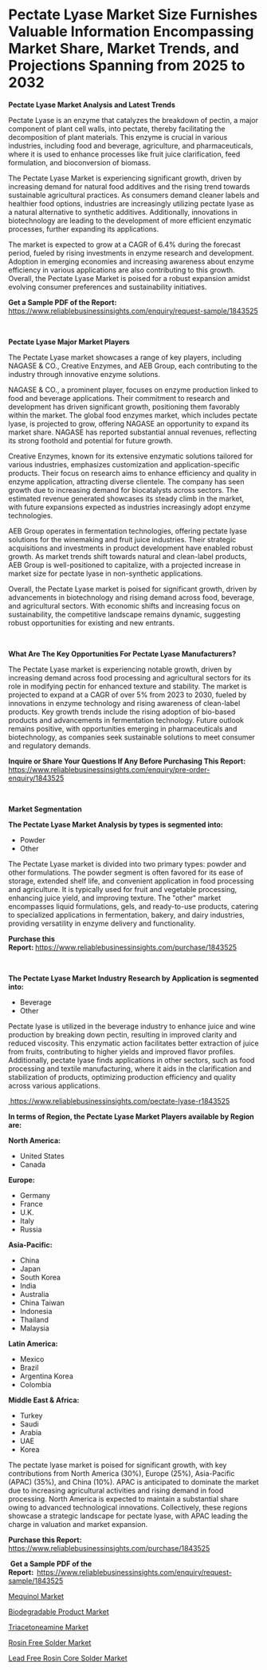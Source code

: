 <p><h1>Pectate Lyase Market Size Furnishes Valuable Information Encompassing Market Share, Market Trends, and Projections Spanning from 2025 to 2032</h1></p><p><strong>Pectate Lyase Market Analysis and Latest Trends</strong></p>
<p><p>Pectate Lyase is an enzyme that catalyzes the breakdown of pectin, a major component of plant cell walls, into pectate, thereby facilitating the decomposition of plant materials. This enzyme is crucial in various industries, including food and beverage, agriculture, and pharmaceuticals, where it is used to enhance processes like fruit juice clarification, feed formulation, and bioconversion of biomass.</p><p>The Pectate Lyase Market is experiencing significant growth, driven by increasing demand for natural food additives and the rising trend towards sustainable agricultural practices. As consumers demand cleaner labels and healthier food options, industries are increasingly utilizing pectate lyase as a natural alternative to synthetic additives. Additionally, innovations in biotechnology are leading to the development of more efficient enzymatic processes, further expanding its applications.</p><p>The market is expected to grow at a CAGR of 6.4% during the forecast period, fueled by rising investments in enzyme research and development. Adoption in emerging economies and increasing awareness about enzyme efficiency in various applications are also contributing to this growth. Overall, the Pectate Lyase Market is poised for a robust expansion amidst evolving consumer preferences and sustainability initiatives.</p></p>
<p><strong>Get a Sample PDF of the Report:&nbsp;</strong> <a href="https://www.reliablebusinessinsights.com/enquiry/request-sample/1843525?utm_campaign=96&utm_medium=2&utm_source=Github&utm_content=ia&utm_term=30012025&utm_id=pectate-lyase">https://www.reliablebusinessinsights.com/enquiry/request-sample/1843525</a></p>
<p>&nbsp;</p>
<p><strong>Pectate Lyase Major Market Players</strong></p>
<p><p>The Pectate Lyase market showcases a range of key players, including NAGASE & CO., Creative Enzymes, and AEB Group, each contributing to the industry through innovative enzyme solutions. </p><p>NAGASE & CO., a prominent player, focuses on enzyme production linked to food and beverage applications. Their commitment to research and development has driven significant growth, positioning them favorably within the market. The global food enzymes market, which includes pectate lyase, is projected to grow, offering NAGASE an opportunity to expand its market share. NAGASE has reported substantial annual revenues, reflecting its strong foothold and potential for future growth.</p><p>Creative Enzymes, known for its extensive enzymatic solutions tailored for various industries, emphasizes customization and application-specific products. Their focus on research aims to enhance efficiency and quality in enzyme application, attracting diverse clientele. The company has seen growth due to increasing demand for biocatalysts across sectors. The estimated revenue generated showcases its steady climb in the market, with future expansions expected as industries increasingly adopt enzyme technologies.</p><p>AEB Group operates in fermentation technologies, offering pectate lyase solutions for the winemaking and fruit juice industries. Their strategic acquisitions and investments in product development have enabled robust growth. As market trends shift towards natural and clean-label products, AEB Group is well-positioned to capitalize, with a projected increase in market size for pectate lyase in non-synthetic applications.</p><p>Overall, the Pectate Lyase market is poised for significant growth, driven by advancements in biotechnology and rising demand across food, beverage, and agricultural sectors. With economic shifts and increasing focus on sustainability, the competitive landscape remains dynamic, suggesting robust opportunities for existing and new entrants.</p></p>
<p>&nbsp;</p>
<p><strong>What Are The Key Opportunities For Pectate Lyase Manufacturers?</strong></p>
<p><p>The Pectate Lyase market is experiencing notable growth, driven by increasing demand across food processing and agricultural sectors for its role in modifying pectin for enhanced texture and stability. The market is projected to expand at a CAGR of over 5% from 2023 to 2030, fueled by innovations in enzyme technology and rising awareness of clean-label products. Key growth trends include the rising adoption of bio-based products and advancements in fermentation technology. Future outlook remains positive, with opportunities emerging in pharmaceuticals and biotechnology, as companies seek sustainable solutions to meet consumer and regulatory demands.</p></p>
<p><strong>Inquire or Share Your Questions If Any Before Purchasing This Report:</strong> <a href="https://www.reliablebusinessinsights.com/enquiry/pre-order-enquiry/1843525?utm_campaign=96&utm_medium=2&utm_source=Github&utm_content=ia&utm_term=30012025&utm_id=pectate-lyase">https://www.reliablebusinessinsights.com/enquiry/pre-order-enquiry/1843525</a></p>
<p>&nbsp;</p>
<p><strong>Market Segmentation</strong></p>
<p><strong>The Pectate Lyase Market Analysis by types is segmented into:</strong></p>
<p><ul><li>Powder</li><li>Other</li></ul></p>
<p><p>The Pectate Lyase market is divided into two primary types: powder and other formulations. The powder segment is often favored for its ease of storage, extended shelf life, and convenient application in food processing and agriculture. It is typically used for fruit and vegetable processing, enhancing juice yield, and improving texture. The "other" market encompasses liquid formulations, gels, and ready-to-use products, catering to specialized applications in fermentation, bakery, and dairy industries, providing versatility in enzyme delivery and functionality.</p></p>
<p><strong>Purchase this Report:&nbsp;</strong><a href="https://www.reliablebusinessinsights.com/purchase/1843525?utm_campaign=96&utm_medium=2&utm_source=Github&utm_content=ia&utm_term=30012025&utm_id=pectate-lyase">https://www.reliablebusinessinsights.com/purchase/1843525</a></p>
<p>&nbsp;</p>
<p><strong>The Pectate Lyase Market Industry Research by Application is segmented into:</strong></p>
<p><ul><li>Beverage</li><li>Other</li></ul></p>
<p><p>Pectate lyase is utilized in the beverage industry to enhance juice and wine production by breaking down pectin, resulting in improved clarity and reduced viscosity. This enzymatic action facilitates better extraction of juice from fruits, contributing to higher yields and improved flavor profiles. Additionally, pectate lyase finds applications in other sectors, such as food processing and textile manufacturing, where it aids in the clarification and stabilization of products, optimizing production efficiency and quality across various applications.</p></p>
<p><a href="https://www.reliablebusinessinsights.com/pectate-lyase-r1843525?utm_campaign=96&utm_medium=2&utm_source=Github&utm_content=ia&utm_term=30012025&utm_id=pectate-lyase">&nbsp;https://www.reliablebusinessinsights.com/pectate-lyase-r1843525</a></p>
<p><strong>In terms of Region, the Pectate Lyase Market Players available by Region are:</strong></p>
<p>
    <p> <strong> North America: </strong>
        <ul>
            <li>United States</li>
            <li>Canada</li>
        </ul>
        </p> 
    <p> <strong> Europe: </strong>
        <ul>
            <li>Germany</li>
            <li>France</li>
            <li>U.K.</li>
            <li>Italy</li>
            <li>Russia</li>
        </ul>
        </p> 
    <p> <strong> Asia-Pacific: </strong>
        <ul>
            <li>China</li>
            <li>Japan</li>
            <li>South Korea</li>
            <li>India</li>
            <li>Australia</li>
            <li>China Taiwan</li>
            <li>Indonesia</li>
            <li>Thailand</li>
            <li>Malaysia</li>
        </ul>
        </p> 
    <p> <strong> Latin America: </strong>
        <ul>
            <li>Mexico</li>
            <li>Brazil</li>
            <li>Argentina Korea</li>
            <li>Colombia</li>
        </ul>
        </p> 
    <p> <strong> Middle East & Africa: </strong>
        <ul>
            <li>Turkey</li>
            <li>Saudi</li>
            <li>Arabia</li>
            <li>UAE</li>
            <li>Korea</li>
        </ul>
    </p>
    </p>
<p><p>The pectate lyase market is poised for significant growth, with key contributions from North America (30%), Europe (25%), Asia-Pacific (APAC) (35%), and China (10%). APAC is anticipated to dominate the market due to increasing agricultural activities and rising demand in food processing. North America is expected to maintain a substantial share owing to advanced technological innovations. Collectively, these regions showcase a strategic landscape for pectate lyase, with APAC leading the charge in valuation and market expansion.</p></p>
<p><strong>Purchase this Report: </strong><a href="https://www.reliablebusinessinsights.com/purchase/1843525?utm_campaign=96&utm_medium=2&utm_source=Github&utm_content=ia&utm_term=30012025&utm_id=pectate-lyase">https://www.reliablebusinessinsights.com/purchase/1843525</a></p>
<p>&nbsp;<strong>Get a Sample PDF of the Report:&nbsp;&nbsp;</strong><a href="https://www.reliablebusinessinsights.com/enquiry/request-sample/1843525?utm_campaign=96&utm_medium=2&utm_source=Github&utm_content=ia&utm_term=30012025&utm_id=pectate-lyase">https://www.reliablebusinessinsights.com/enquiry/request-sample/1843525</a></p>
<p><strong></strong></p>
<p><p><a href="https://github.com/joannesouthgate/Market-Research-Report-List-5/blob/main/mequinol-market.md?utm_campaign=96&utm_medium=2&utm_source=Github&utm_content=ia&utm_term=30012025&utm_id=pectate-lyase">Mequinol Market</a></p><p><a href="https://github.com/sofayahoo2023/Market-Research-Report-List-6/blob/main/biodegradable-product-market.md?utm_campaign=96&utm_medium=2&utm_source=Github&utm_content=ia&utm_term=30012025&utm_id=pectate-lyase">Biodegradable Product Market</a></p><p><a href="https://github.com/DianaWilson796/Market-Research-Report-List-1/blob/main/triacetoneamine-market.md?utm_campaign=96&utm_medium=2&utm_source=Github&utm_content=ia&utm_term=30012025&utm_id=pectate-lyase">Triacetoneamine Market</a></p><p><a href="https://github.com/ngozudapshi/Market-Research-Report-List-1/blob/main/rosin-free-solder-market.md?utm_campaign=96&utm_medium=2&utm_source=Github&utm_content=ia&utm_term=30012025&utm_id=pectate-lyase">Rosin Free Solder Market</a></p><p><a href="https://github.com/scaseiargas/Market-Research-Report-List-1/blob/main/lead-free-rosin-core-solder-market.md?utm_campaign=96&utm_medium=2&utm_source=Github&utm_content=ia&utm_term=30012025&utm_id=pectate-lyase">Lead Free Rosin Core Solder Market</a></p></p>